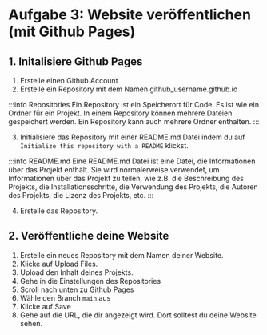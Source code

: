 # Aufgabe 3: Website veröffentlichen (mit Github Pages)

## 1. Initalisiere Github Pages

1. Erstelle einen Github Account
2. Erstelle ein Repository mit dem Namen github_username.github.io

:::info Repositories
Ein Repository ist ein Speicherort für Code. Es ist wie ein Ordner für ein Projekt. In einem Repository können mehrere Dateien gespeichert werden. Ein Repository kann auch mehrere Ordner enthalten.
:::

3. Initialisiere das Repository mit einer README.md Datei indem du auf `Initialize this repository with a README` klickst.

:::info README.md
Eine README.md Datei ist eine Datei, die Informationen über das Projekt enthält. Sie wird normalerweise verwendet, um Informationen über das Projekt zu teilen, wie z.B. die Beschreibung des Projekts, die Installationsschritte, die Verwendung des Projekts, die Autoren des Projekts, die Lizenz des Projekts, etc.
:::

4. Erstelle das Repository.

## 2. Veröffentliche deine Website

1. Erstelle ein neues Repository mit dem Namen deiner Website.
2. Klicke auf Upload Files.
3. Upload den Inhalt deines Projekts.
4. Gehe in die Einstellungen des Repositories
5. Scroll nach unten zu Github Pages
6. Wähle den Branch `main` aus
7. Klicke auf Save
8. Gehe auf die URL, die dir angezeigt wird. Dort solltest du deine Website sehen.
